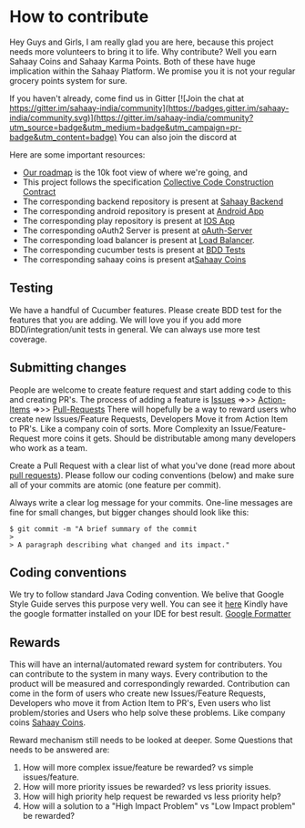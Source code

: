 # How to contribute

Hey Guys and Girls, I am really glad you are here, because this project needs more volunteers to bring it to life.
Why contribute? Well you earn Sahaay Coins and Sahaay Karma Points. Both of these have huge implication within the Sahaay Platform. We promise you it is not your regular grocery points system for sure.   

If you haven't already, come find us in Gitter [![Join the chat at https://gitter.im/sahaay-india/community](https://badges.gitter.im/sahaay-india/community.svg)](https://gitter.im/sahaay-india/community?utm_source=badge&utm_medium=badge&utm_campaign=pr-badge&utm_content=badge)
You can also join the discord at 

Here are some important resources:
  * [Our roadmap](https://trello.com/b/CcO8gd0Q/sahaay-roadmap) is the 10k foot view of where we're going, and
  * This project follows the specification [Collective Code Construction Contract](https://rfc.zeromq.org/spec/42/)
  * The corresponding backend repository is present at [Sahaay Backend](https://github.com/Ekshunya-India/sahaay-backend)
  * The corresponding android repository is present at [Android App](https://github.com/sunil-kavali/sahaay-android)
  * The corresponding play repository is present at [IOS App](https://github.com/Ekshunya-India/sahaay-ios)
  * The corresponding oAuth2 Server is present at [oAuth-Server](https://github.com/sunil-kavali/sahaay-auth-server)
  * The corresponding load balancer is present at [Load Balancer](https://github.com/sunil-kavali/sahaay-gateway).
  * The corresponding cucumber tests is present at [BDD Tests](https://github.com/Ekshunya-India/sahaay-bdd)
  * The corresponding sahaay coins is present at[Sahaay Coins](https://github.com/Ekshunya-India/sahaay-coins)

## Testing
We have a handful of Cucumber features. Please create BDD test for the features that you are adding. We will love you if you add more BDD/integration/unit tests in general. We can always use more test coverage.  

## Submitting changes
People are welcome to create feature request and start adding code to this and creating PR's. The process of adding a feature is 
[Issues](https://github.com/Ekshunya-India/sahaay/issues) =>>> [Action-Items](https://github.com/Ekshunya-India/sahaay/actions) =>>> [Pull-Requests](https://github.com/Ekshunya-India/sahaay/pulls )
There will hopefully be a way to reward users who create new Issues/Feature Requests, Developers Move it from Action Item to PR's. Like a company coin of sorts. More Complexity an Issue/Feature-Request more coins it gets. Should be distributable among many developers who work as a team.


Create a Pull Request with a clear list of what you've done (read more about [pull requests](http://help.github.com/pull-requests/)). Please follow our coding conventions (below) and make sure all of your commits are atomic (one feature per commit).

Always write a clear log message for your commits. One-line messages are fine for small changes, but bigger changes should look like this:

    $ git commit -m "A brief summary of the commit
    > 
    > A paragraph describing what changed and its impact."

## Coding conventions

We try to follow standard Java Coding convention. We belive that Google Style Guide serves this purpose very well. You can see it [here](https://google.github.io/styleguide/javaguide.html) Kindly have the google formatter installed on your IDE for best result. [Google Formatter](https://github.com/google/google-java-format)

## Rewards
This will have an internal/automated reward system for contributers. You can contribute to the system in many ways. Every contribution to the product will be measured and correspondingly rewarded. Contribution can come in the form of users who create new Issues/Feature Requests, Developers who move it from Action Item to PR's, Even users who list problem/stories and Users who help solve these problems.  Like company coins [Sahaay Coins](https://github.com/Ekshunya-India/sahaay-coins). 

Reward mechanism still needs to be looked at deeper. Some Questions that needs to be answered are: 
1. How will more complex issue/feature be rewarded? vs simple issues/feature. 
2. How will more priority issues be rewarded? vs less priority issues.
3. How will high priority help request be rewarded vs less priority help?
4. How will a solution to a "High Impact Problem" vs "Low Impact problem" be rewarded?